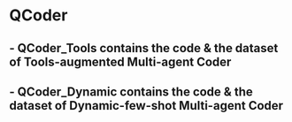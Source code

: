 # QCoder
## - QCoder_Tools contains the code & the dataset of Tools-augmented Multi-agent Coder
## - QCoder_Dynamic contains the code & the dataset of Dynamic-few-shot Multi-agent Coder
